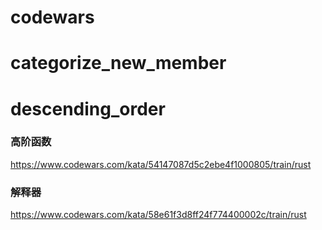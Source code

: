 # codewars
# categorize_new_member
# descending_order

### 高阶函数
https://www.codewars.com/kata/54147087d5c2ebe4f1000805/train/rust

### 解释器
https://www.codewars.com/kata/58e61f3d8ff24f774400002c/train/rust